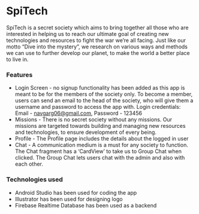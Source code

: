 # SpiTech
SpiTech is a secret society which aims to bring together all those who are interested in helping us to reach our ultimate goal of creating new technologies and resources to fight the war we’re all facing. Just like our motto “Dive into the mystery”, we research on various ways and methods we can use to further develop our planet, to make the world a better place to live in.

### Features

- Login Screen - no signup functionality has been added as this app is meant to be for the members of the society only. To become a member, users can send an email to the head of the society, who will give them a username and password to access the app with.
    Login credentials: Email - navgarg06@gmail.com, Password - 123456
- Missions - There is no secret society without any missions. Our missions are targeted towards building and managing new resources and technologies, to ensure development of every being.
- Profile - The Profile page includes the details about the logged in user
- Chat - A communication medium is a must for any society to function. The Chat fragment has a ‘CardView’ to take us to Group Chat when clicked. The Group Chat lets users chat with the admin and also with each other.

### Technologies used

- Android Studio has been used for coding the app
- Illustrator has been used for designing logo
- Firebase Realtime Database has been used as a backend
